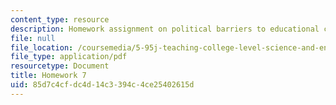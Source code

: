 ```yaml
---
content_type: resource
description: Homework assignment on political barriers to educational change.
file: null
file_location: /coursemedia/5-95j-teaching-college-level-science-and-engineering-spring-2009/85d7c4cfdc4d14c3394c4ce25402615d_MIT5_95js09_hw07.pdf
file_type: application/pdf
resourcetype: Document
title: Homework 7
uid: 85d7c4cf-dc4d-14c3-394c-4ce25402615d
---
```

